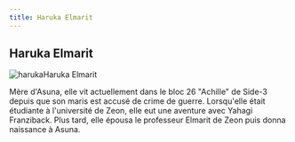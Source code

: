 ```yaml
---
title: Haruka Elmarit
---
```


Haruka Elmarit
--------------

![haruka](/images/stories/manga/ecoleduciel/persos/haruka.jpg)Haruka Elmarit


Mère d'Asuna, elle vit actuellement dans le bloc 26 "Achille" de Side-3 depuis que son maris est accusé de crime de guerre. Lorsqu'elle était étudiante à l'université de Zeon, elle eut une aventure avec Yahagi Franziback. Plus tard, elle épousa le professeur Elmarit de Zeon puis donna naissance à Asuna.

